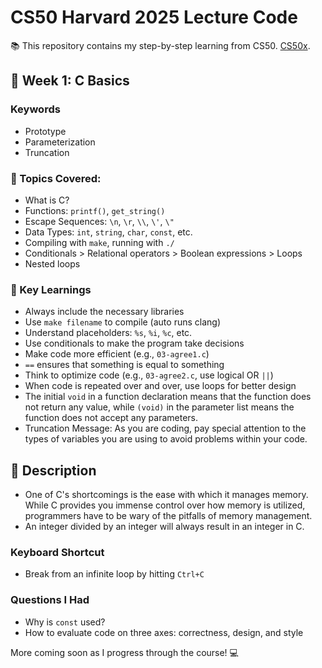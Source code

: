 # CS50 Harvard 2025 Lecture Code
:books: This repository contains my step-by-step learning from CS50. [CS50x](https://cs50.harvard.edu/x/2025/).

## 📝 Week 1: C Basics
### Keywords
- Prototype
- Parameterization
- Truncation

### 👀 Topics Covered:
- What is C?
- Functions: `printf()`, `get_string()`
- Escape Sequences: `\n`, `\r`, `\\`, `\'`, `\"`
- Data Types: `int`, `string`, `char`, `const`, etc.
- Compiling with `make`, running with `./`
- Conditionals > Relational operators > Boolean expressions > Loops
- Nested loops

### 🧠 Key Learnings
- Always include the necessary libraries
- Use `make filename` to compile (auto runs clang)
- Understand placeholders: `%s`, `%i`, `%c`, etc.
- Use conditionals to make the program take decisions
- Make code more efficient (e.g., `03-agree1.c`)
- `==` ensures that something is equal to something
- Think to optimize code (e.g., `03-agree2.c`, use logical OR `||`)
- When code is repeated over and over, use loops for better design
- The initial `void` in a function declaration means that the function does not return any value, while `(void)` in the parameter list means the function does not accept any parameters.
- Truncation Message: As you are coding, pay special attention to the types of variables you are using to avoid problems within your code.

## 📝 Description
- One of C's shortcomings is the ease with which it manages memory. While C provides you immense control over how memory is utilized, programmers have to be wary of the pitfalls of memory management.
- An integer divided by an integer will always result in an integer in C.

### Keyboard Shortcut
- Break from an infinite loop by hitting `Ctrl+C`

### Questions I Had
- Why is `const` used?
- How to evaluate code on three axes: correctness, design, and style

More coming soon as I progress through the course! 💻

